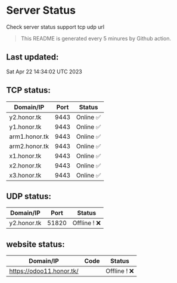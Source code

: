 # Server Status
Check server status support tcp udp url
> This README is generated every 5 minures by Github action.
## Last updated:
Sat Apr 22 14:34:02 UTC 2023
## TCP status: 
|Domain/IP|Port|**Status**|
|--|--|--|
|y2.honor.tk|9443|Online :white_check_mark:|
|y1.honor.tk|9443|Online :white_check_mark:|
|arm1.honor.tk|9443|Online :white_check_mark:|
|arm2.honor.tk|9443|Online :white_check_mark:|
|x1.honor.tk|9443|Online :white_check_mark:|
|x2.honor.tk|9443|Online :white_check_mark:|
|x3.honor.tk|9443|Online :white_check_mark:|
## UDP status: 
|Domain/IP|Port|**Status**|
|--|--|--|
|y2.honor.tk|51820| Offline ! :x:|
## website status: 
|Domain/IP|Code|**Status**|
|--|--|--|
|https://odoo11.honor.tk/|| Offline ! :x:|
